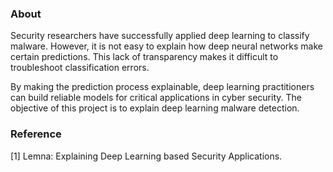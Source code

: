 ### About
Security researchers have successfully applied deep learning
to classify malware. However, it is not easy to explain how deep neural
networks make certain predictions. This lack of transparency makes it
difficult to troubleshoot classification errors. 

By making the prediction process explainable, deep learning practitioners
can build reliable models for critical applications in cyber security. The
objective of this project is to explain deep learning malware detection.

### Reference
[1] Lemna: Explaining Deep Learning based Security Applications.
